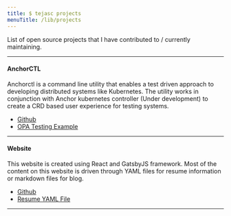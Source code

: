 ```yaml
---
title: $ tejasc projects
menuTitle: /lib/projects
---
```


List of open source projects that I have contributed to / currently maintaining.

---

#### AnchorCTL

Anchorctl is a command line utility that enables a test driven approach to developing distributed systems like Kubernetes. The utility works in conjunction with Anchor kubernetes controller (Under development) to create a CRD based user experience for testing systems.

- [Github](github.com/covarity/anchorctl)
- [OPA Testing Example](https://github.com/covarity/examples/tree/master/examples/test-admission-controller)

---

#### Website

This website is created using React and GatsbyJS framework. Most of the content on this website is driven through YAML files for resume information or markdown files for blog.

- [Github](https://github.com/spacetj/tejasc.com)
- [Resume YAML File](https://github.com/spacetj/tejasc.com/blob/master/content/resume/resume.yaml)

---